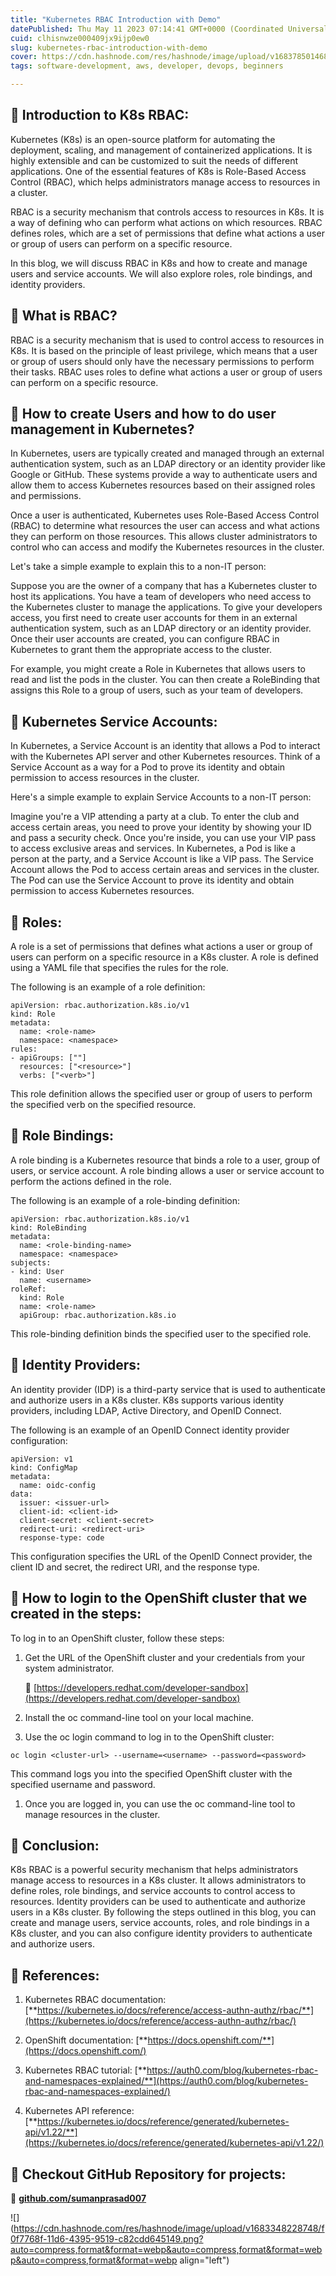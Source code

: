 ```yaml
---
title: "Kubernetes RBAC Introduction with Demo"
datePublished: Thu May 11 2023 07:14:41 GMT+0000 (Coordinated Universal Time)
cuid: clhisnwze000409jx9ijp0ew0
slug: kubernetes-rbac-introduction-with-demo
cover: https://cdn.hashnode.com/res/hashnode/image/upload/v1683785014682/bac98ca4-d2f9-4f31-8130-93f3eeecbe4a.png
tags: software-development, aws, developer, devops, beginners

---
```


## **📍** Introduction to K8s RBAC:

Kubernetes (K8s) is an open-source platform for automating the deployment, scaling, and management of containerized applications. It is highly extensible and can be customized to suit the needs of different applications. One of the essential features of K8s is Role-Based Access Control (RBAC), which helps administrators manage access to resources in a cluster.

RBAC is a security mechanism that controls access to resources in K8s. It is a way of defining who can perform what actions on which resources. RBAC defines roles, which are a set of permissions that define what actions a user or group of users can perform on a specific resource.

In this blog, we will discuss RBAC in K8s and how to create and manage users and service accounts. We will also explore roles, role bindings, and identity providers.

## **📍** What is RBAC?

RBAC is a security mechanism that is used to control access to resources in K8s. It is based on the principle of least privilege, which means that a user or group of users should only have the necessary permissions to perform their tasks. RBAC uses roles to define what actions a user or group of users can perform on a specific resource.

## **🔹** How to create Users and how to do user management in Kubernetes?

  
In Kubernetes, users are typically created and managed through an external authentication system, such as an LDAP directory or an identity provider like Google or GitHub. These systems provide a way to authenticate users and allow them to access Kubernetes resources based on their assigned roles and permissions.

Once a user is authenticated, Kubernetes uses Role-Based Access Control (RBAC) to determine what resources the user can access and what actions they can perform on those resources. This allows cluster administrators to control who can access and modify the Kubernetes resources in the cluster.

Let's take a simple example to explain this to a non-IT person:

Suppose you are the owner of a company that has a Kubernetes cluster to host its applications. You have a team of developers who need access to the Kubernetes cluster to manage the applications. To give your developers access, you first need to create user accounts for them in an external authentication system, such as an LDAP directory or an identity provider. Once their user accounts are created, you can configure RBAC in Kubernetes to grant them the appropriate access to the cluster.

For example, you might create a Role in Kubernetes that allows users to read and list the pods in the cluster. You can then create a RoleBinding that assigns this Role to a group of users, such as your team of developers.

## **📍** Kubernetes Service Accounts:

In Kubernetes, a Service Account is an identity that allows a Pod to interact with the Kubernetes API server and other Kubernetes resources. Think of a Service Account as a way for a Pod to prove its identity and obtain permission to access resources in the cluster.

Here's a simple example to explain Service Accounts to a non-IT person:

Imagine you're a VIP attending a party at a club. To enter the club and access certain areas, you need to prove your identity by showing your ID and pass a security check. Once you're inside, you can use your VIP pass to access exclusive areas and services. In Kubernetes, a Pod is like a person at the party, and a Service Account is like a VIP pass. The Service Account allows the Pod to access certain areas and services in the cluster. The Pod can use the Service Account to prove its identity and obtain permission to access Kubernetes resources.

## **📍** Roles:

A role is a set of permissions that defines what actions a user or group of users can perform on a specific resource in a K8s cluster. A role is defined using a YAML file that specifies the rules for the role.

The following is an example of a role definition:

```plaintext
apiVersion: rbac.authorization.k8s.io/v1
kind: Role
metadata:
  name: <role-name>
  namespace: <namespace>
rules:
- apiGroups: [""]
  resources: ["<resource>"]
  verbs: ["<verb>"]
```

This role definition allows the specified user or group of users to perform the specified verb on the specified resource.

## **📍** Role Bindings:

A role binding is a Kubernetes resource that binds a role to a user, group of users, or service account. A role binding allows a user or service account to perform the actions defined in the role.

The following is an example of a role-binding definition:

```plaintext
apiVersion: rbac.authorization.k8s.io/v1
kind: RoleBinding
metadata:
  name: <role-binding-name>
  namespace: <namespace>
subjects:
- kind: User
  name: <username>
roleRef:
  kind: Role
  name: <role-name>
  apiGroup: rbac.authorization.k8s.io
```

This role-binding definition binds the specified user to the specified role.

## **📍** Identity Providers:

An identity provider (IDP) is a third-party service that is used to authenticate and authorize users in a K8s cluster. K8s supports various identity providers, including LDAP, Active Directory, and OpenID Connect.

The following is an example of an OpenID Connect identity provider configuration:

```plaintext
apiVersion: v1
kind: ConfigMap
metadata:
  name: oidc-config
data:
  issuer: <issuer-url>
  client-id: <client-id>
  client-secret: <client-secret>
  redirect-uri: <redirect-uri>
  response-type: code
```

This configuration specifies the URL of the OpenID Connect provider, the client ID and secret, the redirect URI, and the response type.

## **🔹** How to login to the OpenShift cluster that we created in the steps:

To log in to an OpenShift cluster, follow these steps:

1. Get the URL of the OpenShift cluster and your credentials from your system administrator.
    
    🔗 [https://developers.redhat.com/developer-sandbox](https://developers.redhat.com/developer-sandbox)
    
2. Install the oc command-line tool on your local machine.
    
3. Use the oc login command to log in to the OpenShift cluster:
    

```plaintext
oc login <cluster-url> --username=<username> --password=<password>
```

This command logs you into the specified OpenShift cluster with the specified username and password.

1. Once you are logged in, you can use the oc command-line tool to manage resources in the cluster.
    

## **📍** Conclusion:

K8s RBAC is a powerful security mechanism that helps administrators manage access to resources in a K8s cluster. It allows administrators to define roles, role bindings, and service accounts to control access to resources. Identity providers can be used to authenticate and authorize users in a K8s cluster. By following the steps outlined in this blog, you can create and manage users, service accounts, roles, and role bindings in a K8s cluster, and you can also configure identity providers to authenticate and authorize users.

## **📍** References:

1. Kubernetes RBAC documentation: [**https://kubernetes.io/docs/reference/access-authn-authz/rbac/**](https://kubernetes.io/docs/reference/access-authn-authz/rbac/)
    
2. OpenShift documentation: [**https://docs.openshift.com/**](https://docs.openshift.com/)
    
3. Kubernetes RBAC tutorial: [**https://auth0.com/blog/kubernetes-rbac-and-namespaces-explained/**](https://auth0.com/blog/kubernetes-rbac-and-namespaces-explained/)
    
4. Kubernetes API reference: [**https://kubernetes.io/docs/reference/generated/kubernetes-api/v1.22/**](https://kubernetes.io/docs/reference/generated/kubernetes-api/v1.22/)
    

## **🔹 Checkout GitHub Repository for projects:**

🔗 [**github.com/sumanprasad007**](http://github.com/sumanprasad007)

![](https://cdn.hashnode.com/res/hashnode/image/upload/v1683348228748/f0f7768f-11d6-4395-9519-c82cdd645149.png?auto=compress,format&format=webp&auto=compress,format&format=webp&auto=compress,format&format=webp align="left")